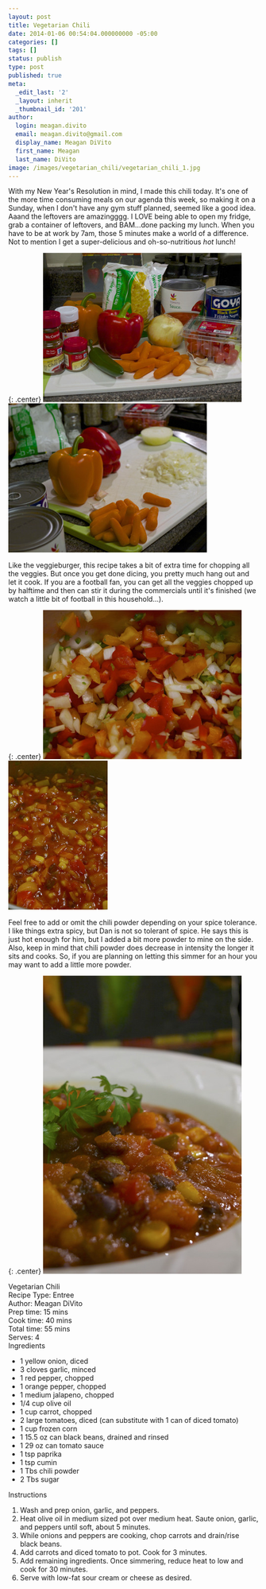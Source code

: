 ```yaml
---
layout: post
title: Vegetarian Chili
date: 2014-01-06 00:54:04.000000000 -05:00
categories: []
tags: []
status: publish
type: post
published: true
meta:
  _edit_last: '2'
  _layout: inherit
  _thumbnail_id: '201'
author:
  login: meagan.divito
  email: meagan.divito@gmail.com
  display_name: Meagan DiVito
  first_name: Meagan
  last_name: DiVito
image: /images/vegetarian_chili/vegetarian_chili_1.jpg
---
```


With my New Year's Resolution in mind, I made this chili today. It's one of the more time consuming meals on our agenda this week, so making it on a Sunday, when I don't have any gym stuff planned, seemed like a good idea. Aaand the leftovers are amazingggg. I LOVE being able to open my fridge, grab a container of leftovers, and BAM...done packing my lunch. When you have to be at work by 7am, those 5 minutes make a world of a difference. Not to mention I get a super-delicious and oh-so-nutritious&nbsp;<em>hot</em> lunch!

{: .center}
![RD Eating - Vegetarian Chili](/images/vegetarian_chili/vegetarian_chili_2.jpg) ![RD Eating - Vegetarian Chili](/images/vegetarian_chili/vegetarian_chili_3.jpg)

Like the veggieburger, this recipe takes a bit of extra time for chopping all the veggies. But once you get done dicing, you pretty much hang out and let it cook. If you are a football fan, you can get all the veggies chopped up by halftime and then can stir it during the commercials until it's finished (we watch a little bit of football in this household...).

{: .center}
![RD Eating - Vegetarian Chili](/images/vegetarian_chili/vegetarian_chili_4.jpg) ![RD Eating - Vegetarian Chili](/images/vegetarian_chili/vegetarian_chili_5.jpg)

Feel free to add or omit the chili powder depending on your spice tolerance. I like things extra spicy, but Dan is not so tolerant of spice. He says this is just hot enough for him, but I added a bit more powder to mine on the side. Also, keep in mind that chili powder does decrease in intensity the longer it sits and cooks. So, if you are planning on letting this simmer for an hour you may want to add a little more powder.

{: .center}
![RD Eating - Vegetarian Chili](/images/vegetarian_chili/vegetarian_chili_6.jpg)

<div class="easyrecipe">
<div class="item ERName">Vegetarian Chili</div>
<div class="ERClear"></div>
<div class="ERHead"><span class="xlate">Recipe Type</span>: <span class="type">Entree</span></div>
<div class="ERHead">Author: <span class="cook">Meagan DiVito</span></div>
<div class="ERHead">Prep time: <time itemprop="prepTime" datetime="PT15M">15 mins</time></div>
<div class="ERHead">Cook time: <time itemprop="cookTime" datetime="PT40M">40 mins</time></div>
<div class="ERHead">Total time: <time itemprop="totalTime" datetime="PT55M">55 mins</time></div>
<div class="ERHead">Serves: <span class="yield">4</span></div>
<div class="ERIngredients">
<div class="ERIngredientsHeader">Ingredients</div>
<ul class="ingredients">
<li class="ingredient">1 yellow onion, diced</li>
<li class="ingredient">3 cloves garlic, minced</li>
<li class="ingredient">1 red pepper, chopped</li>
<li class="ingredient">1 orange pepper, chopped</li>
<li class="ingredient">1 medium jalapeno, chopped</li>
<li class="ingredient">1/4 cup olive oil</li>
<li class="ingredient">1 cup carrot, chopped</li>
<li class="ingredient">2 large tomatoes, diced (can substitute with 1 can of diced tomato)</li>
<li class="ingredient">1 cup frozen corn</li>
<li class="ingredient">1 15.5 oz can black beans, drained and rinsed</li>
<li class="ingredient">1 29 oz can tomato sauce</li>
<li class="ingredient">1 tsp paprika</li>
<li class="ingredient">1 tsp cumin</li>
<li class="ingredient">1 Tbs chili powder</li>
<li class="ingredient">2 Tbs sugar</li>
</ul>
</div>
<div class="ERInstructions">
<div class="ERInstructionsHeader">Instructions</div>
<div class="instructions">
<ol>
<li class="instruction">Wash and prep onion, garlic, and peppers.</li>
<li class="instruction">Heat olive oil in medium sized pot over medium heat. Saute onion, garlic, and peppers until soft, about 5 minutes.</li>
<li class="instruction">While onions and peppers are cooking, chop carrots and drain/rise black beans.</li>
<li class="instruction">Add carrots and diced tomato to pot. Cook for 3 minutes.</li>
<li class="instruction">Add remaining ingredients. Once simmering, reduce heat to low and cook for 30 minutes.</li>
<li class="instruction">Serve with low-fat sour cream or cheese as desired.</li>
</ol>
</div>
</div>
<div class="ERNutrition"></div>
<div class="endeasyrecipe" style="display: none;">3.2.1275</div>
</div>
